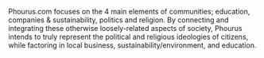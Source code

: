 Phourus.com focuses on the 4 main elements of communities; education, companies & sustainability, politics and religion. By connecting and integrating these otherwise loosely-related aspects of society, Phourus intends to truly represent the political and religious ideologies of citizens, while factoring in local business, sustainability/environment, and education. 